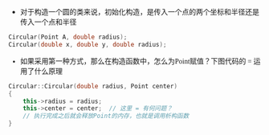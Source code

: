 * <font face="KaiTi">对于构造一个圆的类来说，初始化构造，是传入一个点的两个坐标和半径还是传入一个点和半径
```Cpp
Circular(Point A, double radius);
Circular(double x, double y, double radius);
```
* 如果采用第一种方式，那么在构造函数中，怎么为Point赋值？下图代码的 = 运用了什么原理
```CPP
Circular::Circular(double radius, Point center)
{
    this->radius = radius;
    this->center = center;  // 这里 = 有何问题？
    // 执行完成之后就会释放Point的内存，也就是调用析构函数
}
```

</font>
